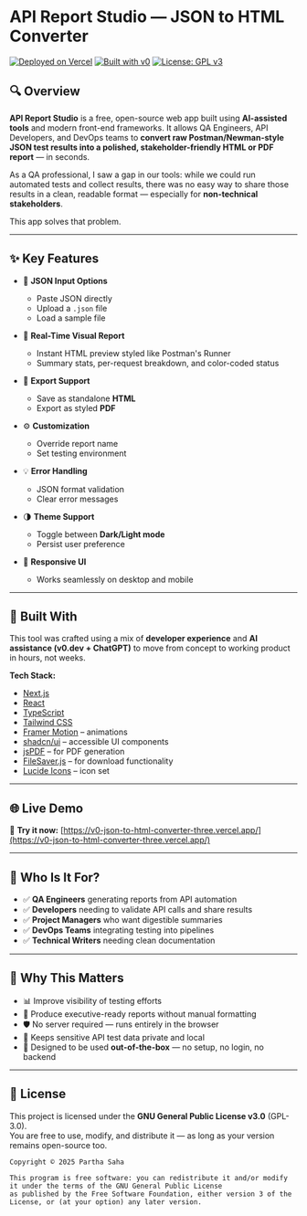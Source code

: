 # API Report Studio — JSON to HTML Converter

[![Deployed on Vercel](https://img.shields.io/badge/Deployed%20on-Vercel-black?style=for-the-badge&logo=vercel)](https://vercel.com/qapartha-8960s-projects/v0-json-to-html-converter)
[![Built with v0](https://img.shields.io/badge/Built%20with-v0.dev-black?style=for-the-badge)](https://v0.dev/chat/projects/SPrXkVgx7Jk)
[![License: GPL v3](https://img.shields.io/badge/License-GPLv3-blue.svg?style=for-the-badge)](https://www.gnu.org/licenses/gpl-3.0.html)


## 🔍 Overview

**API Report Studio** is a free, open-source web app built using **AI-assisted tools** and modern front-end frameworks. It allows QA Engineers, API Developers, and DevOps teams to **convert raw Postman/Newman-style JSON test results into a polished, stakeholder-friendly HTML or PDF report** — in seconds.

As a QA professional, I saw a gap in our tools: while we could run automated tests and collect results, there was no easy way to share those results in a clean, readable format — especially for **non-technical stakeholders**.

This app solves that problem.

---

## ✨ Key Features

- 🔄 **JSON Input Options**
  - Paste JSON directly
  - Upload a `.json` file
  - Load a sample file

- 🎨 **Real-Time Visual Report**
  - Instant HTML preview styled like Postman's Runner
  - Summary stats, per-request breakdown, and color-coded status

- 💾 **Export Support**
  - Save as standalone **HTML**
  - Export as styled **PDF**

- ⚙️ **Customization**
  - Override report name
  - Set testing environment

- 💡 **Error Handling**
  - JSON format validation
  - Clear error messages

- 🌗 **Theme Support**
  - Toggle between **Dark/Light mode**
  - Persist user preference

- 📱 **Responsive UI**
  - Works seamlessly on desktop and mobile

---

## 🧠 Built With

This tool was crafted using a mix of **developer experience** and **AI assistance (v0.dev + ChatGPT)** to move from concept to working product in hours, not weeks.

**Tech Stack:**
- [Next.js](https://nextjs.org/)
- [React](https://react.dev/)
- [TypeScript](https://www.typescriptlang.org/)
- [Tailwind CSS](https://tailwindcss.com/)
- [Framer Motion](https://www.framer.com/motion/) – animations
- [shadcn/ui](https://ui.shadcn.com/) – accessible UI components
- [jsPDF](https://github.com/parallax/jsPDF) – for PDF generation
- [FileSaver.js](https://github.com/eligrey/FileSaver.js/) – for download functionality
- [Lucide Icons](https://lucide.dev/) – icon set

---

## 🌐 Live Demo

🔗 **Try it now:** [https://v0-json-to-html-converter-three.vercel.app/](https://v0-json-to-html-converter-three.vercel.app/)

---

## 👥 Who Is It For?

- ✅ **QA Engineers** generating reports from API automation
- ✅ **Developers** needing to validate API calls and share results
- ✅ **Project Managers** who want digestible summaries
- ✅ **DevOps Teams** integrating testing into pipelines
- ✅ **Technical Writers** needing clean documentation

---

## 🧩 Why This Matters

- 📊 Improve visibility of testing efforts
- 🧾 Produce executive-ready reports without manual formatting
- 🛡️ No server required — runs entirely in the browser
- 🔐 Keeps sensitive API test data private and local
- 🧠 Designed to be used **out-of-the-box** — no setup, no login, no backend

---

## 📄 License

This project is licensed under the **GNU General Public License v3.0** (GPL-3.0).  
You are free to use, modify, and distribute it — as long as your version remains open-source too.

```text
Copyright © 2025 Partha Saha

This program is free software: you can redistribute it and/or modify it under the terms of the GNU General Public License
as published by the Free Software Foundation, either version 3 of the License, or (at your option) any later version.
